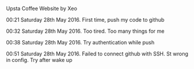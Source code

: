 <html>
<head>
<meta charset = "UTF-8">
</head>
<body>
<p>Upsta Coffee Website by Xeo</p>
<p>00:21 Saturday 28th May 2016. First time, push my code to github</p>
<p>00:32 Saturday 28th May 2016. Too tired. Too many things for me</p>
<p>00:38 Saturday 28th May 2016. Try authentication while push</p>
<p>00:51 Saturday 28th May 2016. Failed to connect github with SSH. St wrong in config. Try after wake up</p>
<script>

</script>
</body>
</html>
